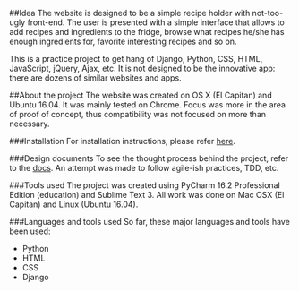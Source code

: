 ##Idea
The website is designed to be a simple recipe holder with not-too-ugly 
front-end. The user is presented with a simple interface that allows to 
add recipes and ingredients to the fridge, browse what recipes he/she 
has enough ingredients for, favorite interesting recipes and so on.  

This is a practice project to get hang of Django, Python, CSS, HTML, 
JavaScript, jQuery, Ajax, etc. It is not designed to be the innovative 
app: there are dozens of similar websites and apps. 

##About the project
The website was created on OS X (El Capitan) and Ubuntu 16.04. It was 
mainly tested on Chrome. Focus was more in the area of proof of concept,
thus compatibility was not focused on more than necessary.

###Installation
For installation instructions, please refer 
[here](../../tree/master/docs/installation.md).

###Design documents 
To see the thought process behind the project, refer to the 
[docs](../../tree/master/docs). An attempt was made to follow agile-ish
practices, TDD, etc.

###Tools used
The project was created using PyCharm 16.2 Professional Edition 
(education) and Sublime Text 3. All work was done on Mac OSX (El 
Capitan) and Linux (Ubuntu 16.04).

###Languages and tools used
So far, these major languages and tools have been used:
- Python
- HTML
- CSS
- Django
